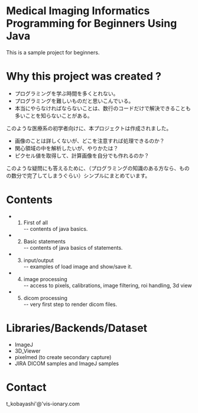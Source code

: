 # Medical Imaging Informatics Programming for Beginners Using Java

This is a sample project for beginners.

# Why this project was created ?

- プログラミングを学ぶ時間を多くとれない。
- プログラミングを難しいものだと思いこんでいる。
- 本当にやらなければならないことは、数行のコードだけで解決できることも多いことを知らないことがある。
  
このような医療系の初学者向けに、本プロジェクトは作成されました。  
- 画像のことは詳しくないが、どこを注意すれば処理できるのか？
- 関心領域の中を解析したいが、やりかたは？
- ピクセル値を取得して、計算画像を自分でも作れるのか？
  
このような疑問にも答えるために、（プログラミングの知識のある方なら、ものの数分で完了してしまうぐらい）シンプルにまとめています。  

# Contents

- 1. First of all  
-- contents of java basics.  
- 2. Basic statements  
-- contents of java basics of statements.  
- 3. input/output  
-- examples of load image and show/save it.  
- 4. image processing  
-- access to pixels, calibrations, image filtering, roi handling, 3d view  
- 5. dicom processing  
-- very first step to render dicom files.   

# Libraries/Backends/Dataset

- ImageJ
- 3D_Viewer
- pixelmed (to create secondary capture)
- JIRA DICOM samples and ImageJ samples

# Contact

t_kobayashi'@'vis-ionary.com
